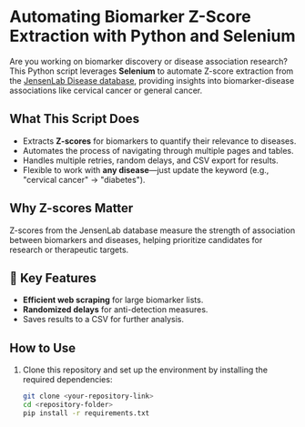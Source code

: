 # Automating Biomarker Z-Score Extraction with Python and Selenium

Are you working on biomarker discovery or disease association research? This Python script leverages **Selenium** to automate Z-score extraction from the [JensenLab Disease database](https://diseases.jensenlab.org/Search), providing insights into biomarker-disease associations like cervical cancer or general cancer.

## What This Script Does
- Extracts **Z-scores** for biomarkers to quantify their relevance to diseases.
- Automates the process of navigating through multiple pages and tables.
- Handles multiple retries, random delays, and CSV export for results.
- Flexible to work with **any disease**—just update the keyword (e.g., "cervical cancer" → "diabetes").

## Why Z-scores Matter
Z-scores from the JensenLab database measure the strength of association between biomarkers and diseases, helping prioritize candidates for research or therapeutic targets.

## 📂 Key Features
- **Efficient web scraping** for large biomarker lists.
- **Randomized delays** for anti-detection measures.
- Saves results to a CSV for further analysis.

## How to Use
1. Clone this repository and set up the environment by installing the required dependencies:
   ```bash
   git clone <your-repository-link>
   cd <repository-folder>
   pip install -r requirements.txt
